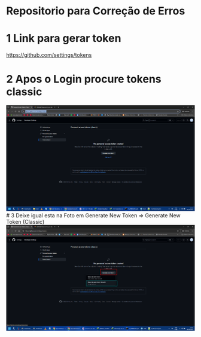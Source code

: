 # Repositorio para Correção de Erros


# 1 Link para gerar token 
<a href="https://github.com/settings/tokens">https://github.com/settings/tokens</a>

# 2 Apos o Login procure tokens classic
<img src="https://raw.githubusercontent.com/kodishmediacenter/fixed429/refs/heads/main/Screenshot_1.png">
# 3 Deixe igual esta na Foto em Generate New Token  => Generate New Token (Classic)
<img src="https://raw.githubusercontent.com/kodishmediacenter/fixed429/refs/heads/main/Screenshot_2.png">
